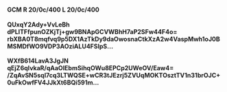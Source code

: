 #### GCM R 20/0c/400 L 20/0c/400
**QUxqY2Ady+VvLeBh**<br/>**dPLITFfpunOZKjTj+gw9BNApGCVWBhH7aP2SFw44F4o=**<br/>**rbXBA0T8mqfvq9p5DX1AzTkDy9daOwosnaCtkXzA2w4VaspMwh1oJ0BMSMDfWO9VDP3AOziALU4FSlpS...**<br/><br/>
**WXfB614LavA3JgJN**<br/>**qEjZ6qIvkaR/qAaOIEbmSihqOWu8EPCp2UWeOV/Eaw4=**<br/>**/ZqAvSN5sqI7cq3LTWQSE+wCR3tJEzrj5ZVUqMOKTOsztTV1n31brOJC+0uFkOwfFV4JJkXt6BQi591m...**